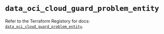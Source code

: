 # `data_oci_cloud_guard_problem_entity`

Refer to the Terraform Registory for docs: [`data_oci_cloud_guard_problem_entity`](https://registry.terraform.io/providers/oracle/oci/6.18.0/docs/data-sources/cloud_guard_problem_entity).
